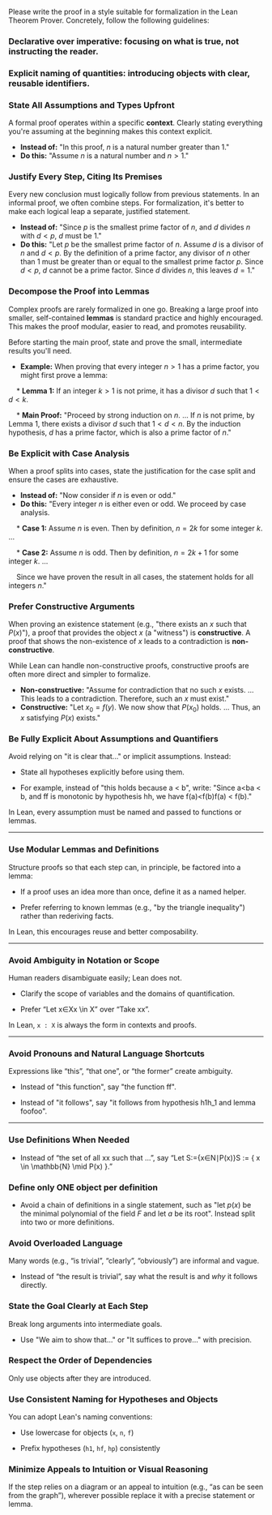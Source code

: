 Please write the proof in a style suitable for formalization in the Lean Theorem Prover. Concretely, follow the following guidelines:

### **Declarative over imperative**: focusing on what is true, not instructing the reader.
  
### **Explicit naming of quantities**: introducing objects with clear, reusable identifiers.

###  State All Assumptions and Types Upfront

A formal proof operates within a specific **context**. Clearly stating everything you're assuming at the beginning makes this context explicit.
* **Instead of:** "In this proof, $n$ is a natural number greater than 1."
* **Do this:** "Assume $n$ is a natural number and $n > 1$."


###  Justify Every Step, Citing Its Premises

Every new conclusion must logically follow from previous statements. In an informal proof, we often combine steps. For formalization, it's better to make each logical leap a separate, justified statement.
* **Instead of:** "Since $p$ is the smallest prime factor of $n$, and $d$ divides $n$ with $d < p$, $d$ must be 1."
* **Do this:** "Let $p$ be the smallest prime factor of $n$. Assume $d$ is a divisor of $n$ and $d < p$. By the definition of a prime factor, any divisor of $n$ other than 1 must be greater than or equal to the smallest prime factor $p$. Since $d < p$, $d$ cannot be a prime factor. Since $d$ divides $n$, this leaves $d=1$."

###  Decompose the Proof into Lemmas

Complex proofs are rarely formalized in one go. Breaking a large proof into smaller, self-contained **lemmas** is standard practice and highly encouraged. This makes the proof modular, easier to read, and promotes reusability.

Before starting the main proof, state and prove the small, intermediate results you'll need.
* **Example:** When proving that every integer $n > 1$ has a prime factor, you might first prove a lemma:

    * **Lemma 1:** If an integer $k > 1$ is not prime, it has a divisor $d$ such that $1 < d < k$.

    * **Main Proof:** "Proceed by strong induction on $n$. ... If $n$ is not prime, by Lemma 1, there exists a divisor $d$ such that $1 < d < n$. By the induction hypothesis, $d$ has a prime factor, which is also a prime factor of $n$."

###  Be Explicit with Case Analysis

When a proof splits into cases, state the justification for the case split and ensure the cases are exhaustive.
* **Instead of:** "Now consider if $n$ is even or odd."
* **Do this:** "Every integer $n$ is either even or odd. We proceed by case analysis.

    * **Case 1:** Assume $n$ is even. Then by definition, $n = 2k$ for some integer $k$. ...

    * **Case 2:** Assume $n$ is odd. Then by definition, $n = 2k + 1$ for some integer $k$. ...

    Since we have proven the result in all cases, the statement holds for all integers $n$."

### Prefer Constructive Arguments

When proving an existence statement (e.g., "there exists an $x$ such that $P(x)$"), a proof that provides the object $x$ (a "witness") is **constructive**. A proof that shows the non-existence of $x$ leads to a contradiction is **non-constructive**.

While Lean can handle non-constructive proofs, constructive proofs are often more direct and simpler to formalize.
* **Non-constructive:** "Assume for contradiction that no such $x$ exists. ... This leads to a contradiction. Therefore, such an $x$ must exist."
* **Constructive:** "Let $x_0 = f(y)$. We now show that $P(x_0)$ holds. ... Thus, an $x$ satisfying $P(x)$ exists."

### Be Fully Explicit About Assumptions and Quantifiers

Avoid relying on "it is clear that..." or implicit assumptions. Instead:
* State all hypotheses explicitly before using them.
  
* For example, instead of "this holds because a < b", write:
  "Since a<ba < b, and ff is monotonic by hypothesis hh, we have f(a)<f(b)f(a) < f(b)."
  

In Lean, every assumption must be named and passed to functions or lemmas.
* * *

###  Use Modular Lemmas and Definitions

Structure proofs so that each step can, in principle, be factored into a lemma:
* If a proof uses an idea more than once, define it as a named helper.
  
* Prefer referring to known lemmas (e.g., "by the triangle inequality") rather than rederiving facts.
  

In Lean, this encourages reuse and better composability.
* * *

###  Avoid Ambiguity in Notation or Scope

Human readers disambiguate easily; Lean does not.
* Clarify the scope of variables and the domains of quantification.
  
* Prefer “Let x∈Xx \in X” over “Take xx”.
  

In Lean, `x : X` is always the form in contexts and proofs.
* * *

###  Avoid Pronouns and Natural Language Shortcuts

Expressions like “this”, “that one”, or “the former” create ambiguity.
* Instead of "this function", say "the function ff".
  
* Instead of "it follows", say "it follows from hypothesis h1h_1 and lemma foofoo".
  
* * *

### Use Definitions When Needed

* Instead of “the set of all xx such that ...”, say
  “Let S:={x∈N∣P(x)}S := \{ x \in \mathbb{N} \mid P(x) \}.”
  
### Define only ONE object per definition

* Avoid a chain of definitions in a single statement, such as "let $p(x)$ be the minimal polynomial of the field $F$ and let $a$ be its root". Instead split into two or more definitions.

### Avoid Overloaded Language

Many words (e.g., “is trivial”, “clearly”, “obviously”) are informal and vague.
* Instead of “the result is trivial”, say what the result is and *why* it follows directly.
  

### State the Goal Clearly at Each Step

Break long arguments into intermediate goals.
* Use "We aim to show that..." or "It suffices to prove..." with precision.
  
###  Respect the Order of Dependencies

Only use objects after they are introduced.

### Use Consistent Naming for Hypotheses and Objects

You can adopt Lean's naming conventions:
* Use lowercase for objects (`x`, `n`, `f`)
  
* Prefix hypotheses (`h1`, `hf`, `hp`) consistently
  

### Minimize Appeals to Intuition or Visual Reasoning

If the step relies on a diagram or an appeal to intuition (e.g., “as can be seen from the graph”), wherever possible replace it with a precise statement or lemma.
